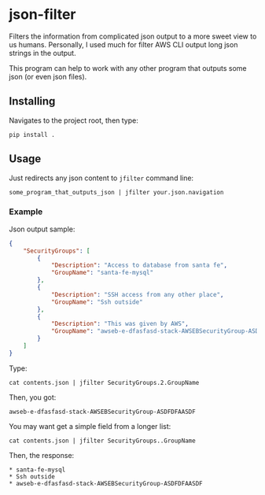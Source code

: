 # json-filter

Filters the information from complicated json output to a more sweet view to us humans. Personally, I used much for filter AWS CLI output long json strings in the output.

This program can help to work with any other program that outputs some json (or even json files).

## Installing
Navigates to the project root, then type:
```
pip install .
```

## Usage

Just redirects any json content to `jfilter` command line:

```
some_program_that_outputs_json | jfilter your.json.navigation
```

### Example

Json output sample:

```json
{
    "SecurityGroups": [
        {
            "Description": "Access to database from santa fe",
            "GroupName": "santa-fe-mysql"
        },
        {
            "Description": "SSH access from any other place",
            "GroupName": "Ssh outside"
        },
        {
            "Description": "This was given by AWS",
            "GroupName": "awseb-e-dfasfasd-stack-AWSEBSecurityGroup-ASDFDFAASDF"
        }
    ]
}
```

Type:
```
cat contents.json | jfilter SecurityGroups.2.GroupName
```

Then, you got:
```
awseb-e-dfasfasd-stack-AWSEBSecurityGroup-ASDFDFAASDF
```

You may want get a simple field from a longer list:
```
cat contents.json | jfilter SecurityGroups..GroupName
```

Then, the response:
```
* santa-fe-mysql
* Ssh outside
* awseb-e-dfasfasd-stack-AWSEBSecurityGroup-ASDFDFAASDF
```
